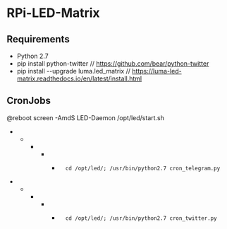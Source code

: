 # RPi-LED-Matrix
## Requirements
* Python 2.7
* pip install python-twitter // https://github.com/bear/python-twitter
* pip install --upgrade luma.led_matrix // https://luma-led-matrix.readthedocs.io/en/latest/install.html
## CronJobs
  @reboot         screen -AmdS LED-Daemon /opt/led/start.sh
  * * * * *       cd /opt/led/; /usr/bin/python2.7 cron_telegram.py
  * * * * *       cd /opt/led/; /usr/bin/python2.7 cron_twitter.py
